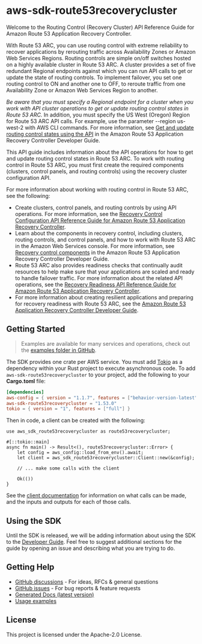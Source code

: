 # aws-sdk-route53recoverycluster

Welcome to the Routing Control (Recovery Cluster) API Reference Guide for Amazon Route 53 Application Recovery Controller.

With Route 53 ARC, you can use routing control with extreme reliability to recover applications by rerouting traffic across Availability Zones or Amazon Web Services Regions. Routing controls are simple on/off switches hosted on a highly available cluster in Route 53 ARC. A cluster provides a set of five redundant Regional endpoints against which you can run API calls to get or update the state of routing controls. To implement failover, you set one routing control to ON and another one to OFF, to reroute traffic from one Availability Zone or Amazon Web Services Region to another.

_Be aware that you must specify a Regional endpoint for a cluster when you work with API cluster operations to get or update routing control states in Route 53 ARC._ In addition, you must specify the US West (Oregon) Region for Route 53 ARC API calls. For example, use the parameter --region us-west-2 with AWS CLI commands. For more information, see [Get and update routing control states using the API](https://docs.aws.amazon.com/r53recovery/latest/dg/routing-control.update.api.html) in the Amazon Route 53 Application Recovery Controller Developer Guide.

This API guide includes information about the API operations for how to get and update routing control states in Route 53 ARC. To work with routing control in Route 53 ARC, you must first create the required components (clusters, control panels, and routing controls) using the recovery cluster configuration API.

For more information about working with routing control in Route 53 ARC, see the following:
  - Create clusters, control panels, and routing controls by using API operations. For more information, see the [Recovery Control Configuration API Reference Guide for Amazon Route 53 Application Recovery Controller](https://docs.aws.amazon.com/recovery-cluster/latest/api/).
  - Learn about the components in recovery control, including clusters, routing controls, and control panels, and how to work with Route 53 ARC in the Amazon Web Services console. For more information, see [Recovery control components](https://docs.aws.amazon.com/r53recovery/latest/dg/introduction-components.html#introduction-components-routing) in the Amazon Route 53 Application Recovery Controller Developer Guide.
  - Route 53 ARC also provides readiness checks that continually audit resources to help make sure that your applications are scaled and ready to handle failover traffic. For more information about the related API operations, see the [Recovery Readiness API Reference Guide for Amazon Route 53 Application Recovery Controller](https://docs.aws.amazon.com/recovery-readiness/latest/api/).
  - For more information about creating resilient applications and preparing for recovery readiness with Route 53 ARC, see the [Amazon Route 53 Application Recovery Controller Developer Guide](https://docs.aws.amazon.com/r53recovery/latest/dg/).

## Getting Started

> Examples are available for many services and operations, check out the
> [examples folder in GitHub](https://github.com/awslabs/aws-sdk-rust/tree/main/examples).

The SDK provides one crate per AWS service. You must add [Tokio](https://crates.io/crates/tokio)
as a dependency within your Rust project to execute asynchronous code. To add `aws-sdk-route53recoverycluster` to
your project, add the following to your **Cargo.toml** file:

```toml
[dependencies]
aws-config = { version = "1.1.7", features = ["behavior-version-latest"] }
aws-sdk-route53recoverycluster = "1.53.0"
tokio = { version = "1", features = ["full"] }
```

Then in code, a client can be created with the following:

```rust,no_run
use aws_sdk_route53recoverycluster as route53recoverycluster;

#[::tokio::main]
async fn main() -> Result<(), route53recoverycluster::Error> {
    let config = aws_config::load_from_env().await;
    let client = aws_sdk_route53recoverycluster::Client::new(&config);

    // ... make some calls with the client

    Ok(())
}
```

See the [client documentation](https://docs.rs/aws-sdk-route53recoverycluster/latest/aws_sdk_route53recoverycluster/client/struct.Client.html)
for information on what calls can be made, and the inputs and outputs for each of those calls.

## Using the SDK

Until the SDK is released, we will be adding information about using the SDK to the
[Developer Guide](https://docs.aws.amazon.com/sdk-for-rust/latest/dg/welcome.html). Feel free to suggest
additional sections for the guide by opening an issue and describing what you are trying to do.

## Getting Help

* [GitHub discussions](https://github.com/awslabs/aws-sdk-rust/discussions) - For ideas, RFCs & general questions
* [GitHub issues](https://github.com/awslabs/aws-sdk-rust/issues/new/choose) - For bug reports & feature requests
* [Generated Docs (latest version)](https://awslabs.github.io/aws-sdk-rust/)
* [Usage examples](https://github.com/awslabs/aws-sdk-rust/tree/main/examples)

## License

This project is licensed under the Apache-2.0 License.

